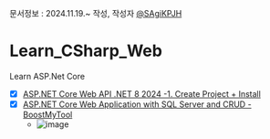 문서정보 : 2024.11.19.~ 작성, 작성자 [@SAgiKPJH](https://github.com/SAgiKPJH)

# Learn_CSharp_Web
Learn ASP.Net Core
- [x] [ASP.NET Core Web API .NET 8 2024 -1. Create Project + Install](https://github.com/SagiK-Repository/Learn_CSharp_Web/issues/3)
- [x] [ASP.NET Core Web Application with SQL Server and CRUD - BoostMyTool](https://github.com/SagiK-Repository/Learn_CSharp_Web/issues/5)
  - ![image](https://github.com/user-attachments/assets/ffe2c71c-99c9-4254-a0ca-7211529b3afb)